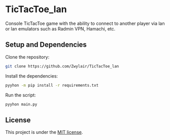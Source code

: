# TicTacToe_lan
 
Console TicTacToe game with the ability to connect to another player via lan or lan emulators such as Radmin VPN, Hamachi, etc.

## Setup and Dependencies

Clone the repository:
```bash
git clone https://github.com/Zwylair/TicTacToe_lan
```

Install the dependencies:
```bash
pyyhon -m pip install -r requirements.txt
```

Run the script:
```bash
pyyhon main.py
```

## License

This project is under the [MIT license](./LICENSE).
